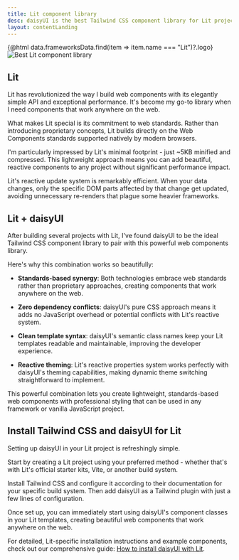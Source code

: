 ```yaml
---
title: Lit component library
desc: daisyUI is the best Tailwind CSS component library for Lit projects
layout: contentLanding
---
```


<script>
  import Translate from "$components/Translate.svelte"
  import Testimonials from "$components/Testimonials.svelte"
  export let data
</script>

<div class="mx-auto not-prose max-w-4xl py-12 p-6 from-base-300 rounded-box outline-base-content/5 mt-12 mb-6 items-center justify-center gap-8 bg-linear-to-b bg-center outline-2 outline-offset-6">
<div class="max-w-96 items-center w-full grid grid-cols-2 gap-6 lg:gap-12 [&>svg]:w-full [&>svg]:h-auto mx-auto">
{@html data.frameworksData.find(item => item.name === "Lit")?.logo}
<img class="w-full h-auto" src="https://img.daisyui.com/images/daisyui/mark-static.svg" alt="Best Lit component library" />
</div>
</div>

## Lit

Lit has revolutionized the way I build web components with its elegantly simple API and exceptional performance. It's become my go-to library when I need components that work anywhere on the web.

What makes Lit special is its commitment to web standards. Rather than introducing proprietary concepts, Lit builds directly on the Web Components standards supported natively by modern browsers.

I'm particularly impressed by Lit's minimal footprint - just ~5KB minified and compressed. This lightweight approach means you can add beautiful, reactive components to any project without significant performance impact.

Lit's reactive update system is remarkably efficient. When your data changes, only the specific DOM parts affected by that change get updated, avoiding unnecessary re-renders that plague some heavier frameworks.

## Lit + daisyUI

After building several projects with Lit, I've found daisyUI to be the ideal Tailwind CSS component library to pair with this powerful web components library.

Here's why this combination works so beautifully:

- **Standards-based synergy**: Both technologies embrace web standards rather than proprietary approaches, creating components that work anywhere on the web.

- **Zero dependency conflicts**: daisyUI's pure CSS approach means it adds no JavaScript overhead or potential conflicts with Lit's reactive system.

- **Clean template syntax**: daisyUI's semantic class names keep your Lit templates readable and maintainable, improving the developer experience.

- **Reactive theming**: Lit's reactive properties system works perfectly with daisyUI's theming capabilities, making dynamic theme switching straightforward to implement.

This powerful combination lets you create lightweight, standards-based web components with professional styling that can be used in any framework or vanilla JavaScript project.

<div class="mx-[50%] -translate-x-1/2 my-12 w-screen">
  <Testimonials items={data.testimonials} limit="6" />
</div>

## Install Tailwind CSS and daisyUI for Lit

Setting up daisyUI in your Lit project is refreshingly simple.

Start by creating a Lit project using your preferred method - whether that's with Lit's official starter kits, Vite, or another build system.

Install Tailwind CSS and configure it according to their documentation for your specific build system. Then add daisyUI as a Tailwind plugin with just a few lines of configuration.

Once set up, you can immediately start using daisyUI's component classes in your Lit templates, creating beautiful web components that work anywhere on the web.

For detailed, Lit-specific installation instructions and example components, check out our comprehensive guide: [How to install daisyUI with Lit](/docs/install/lit/).
